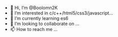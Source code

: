 - 👋 Hi, I’m @Boolomn2K
- 👀 I’m interested in c/c++/html5/css3/javascript...
- 🌱 I’m currently learning es6 
- 💞️ I’m looking to collaborate on ...
- 📫 How to reach me ...

<!---
Boolomn2K/Boolomn2K is a ✨ special ✨ repository because its `README.md` (this file) appears on your GitHub profile.
You can click the Preview link to take a look at your changes.
--->
